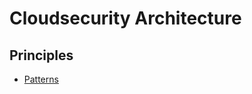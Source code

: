 Cloudsecurity Architecture
===========

Principles
--------
* [Patterns](https://www.opensecurityarchitecture.org/cms/library/patternlandscape/251-pattern-cloud-computing)
